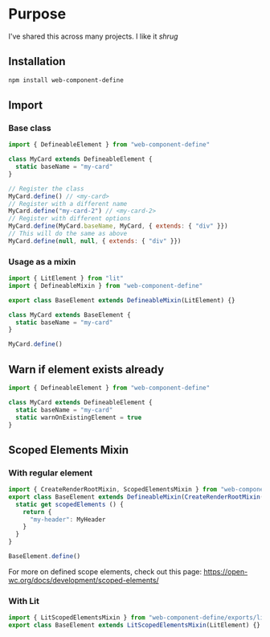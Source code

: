 # Purpose

I've shared this across many projects. I like it *shrug*

## Installation

```bash
npm install web-component-define
```

## Import

### Base class

```js
import { DefineableElement } from "web-component-define"

class MyCard extends DefineableElement {
  static baseName = "my-card"
}

// Register the class
MyCard.define() // <my-card>
// Register with a different name
MyCard.define("my-card-2") // <my-card-2>
// Register with different options
MyCard.define(MyCard.baseName, MyCard, { extends: { "div" }})
// This will do the same as above
MyCard.define(null, null, { extends: { "div" }})
```

### Usage as a mixin

```js
import { LitElement } from "lit"
import { DefineableMixin } from "web-component-define"

export class BaseElement extends DefineableMixin(LitElement) {}

class MyCard extends BaseElement {
  static baseName = "my-card"
}

MyCard.define()
```

## Warn if element exists already

```js
import { DefineableElement } from "web-component-define"

class MyCard extends DefineableElement {
  static baseName = "my-card"
  static warnOnExistingElement = true
}
```

## Scoped Elements Mixin

### With regular element

```js
import { CreateRenderRootMixin, ScopedElementsMixin } from "web-component-define"
export class BaseElement extends DefineableMixin(CreateRenderRootMixin(ScopedElementsMixin(HTMLElement))) {
  static get scopedElements () {
    return {
      "my-header": MyHeader
    }
  }
}

BaseElement.define()
```

For more on defined scope elements, check out this page: <https://open-wc.org/docs/development/scoped-elements/>

### With Lit

```js
import { LitScopedElementsMixin } from "web-component-define/exports/lit.js"
export class BaseElement extends LitScopedElementsMixin(LitElement) {}
```

